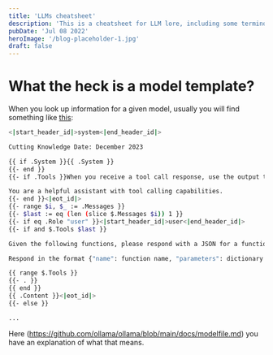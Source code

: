 ```yaml
---
title: 'LLMs cheatsheet'
description: 'This is a cheatsheet for LLM lore, including some terminology and information about LLMs'
pubDate: 'Jul 08 2022'
heroImage: '/blog-placeholder-1.jpg'
draft: false
---
```


# What the heck is a model template?

When you look up information for a given model, usually you will find something like [this](https://ollama.com/library/llama3.2/blobs/966de95ca8a6):

```bash
<|start_header_id|>system<|end_header_id|>

Cutting Knowledge Date: December 2023

{{ if .System }}{{ .System }}
{{- end }}
{{- if .Tools }}When you receive a tool call response, use the output to format an answer to the orginal user question.

You are a helpful assistant with tool calling capabilities.
{{- end }}<|eot_id|>
{{- range $i, $_ := .Messages }}
{{- $last := eq (len (slice $.Messages $i)) 1 }}
{{- if eq .Role "user" }}<|start_header_id|>user<|end_header_id|>
{{- if and $.Tools $last }}

Given the following functions, please respond with a JSON for a function call with its proper arguments that best answers the given prompt.

Respond in the format {"name": function name, "parameters": dictionary of argument name and its value}. Do not use variables.

{{ range $.Tools }}
{{- . }}
{{ end }}
{{ .Content }}<|eot_id|>
{{- else }}

...
```

Here (https://github.com/ollama/ollama/blob/main/docs/modelfile.md) you have an explanation of what that means.